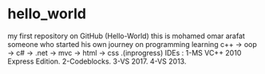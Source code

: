 # hello_world
my first repository on GitHub (Hello-World)
this is mohamed omar arafat someone who started his own journey on programming learning 
c++ -> oop -> c# -> .net -> mvc -> html -> css .(inprogress)
IDEs :
1-MS VC++ 2010 Express Edition.
2-Codeblocks.
3-VS 2017.
4-VS 2013.
